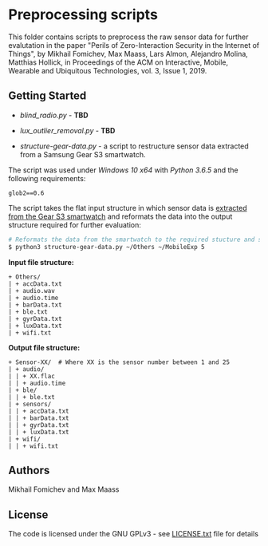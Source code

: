 # Preprocessing scripts

This folder contains scripts to preprocess the raw sensor data for further evalutation in the paper "Perils of Zero-Interaction Security in the Internet of Things", by Mikhail Fomichev, Max Maass, Lars Almon, Alejandro Molina, Matthias Hollick, in Proceedings of the ACM on Interactive, Mobile, Wearable and Ubiquitous Technologies, vol. 3, Issue 1, 2019. 

## Getting Started

* *blind_radio.py* - **TBD**

* *lux_outlier_removal.py* - **TBD**

* *structure-gear-data.py* - a script to restructure sensor data extracted from a Samsung Gear S3 smartwatch. 

The script was used under *Windows 10 x64* with *Python 3.6.5* and the following requirements:

```
glob2==0.6
```

The script takes the flat input structure in which sensor data is [extracted from the Gear S3 smartwatch](https://www.seemoo.tu-darmstadt.de/) and reformats the data into the output structure required for further evaluation:
```bash
# Reformats the data from the smartwatch to the required stucture and stores it in ~/MobileExp/Sensor-05/
$ python3 structure-gear-data.py ~/Others ~/MobileExp 5
```

**Input file structure:**
```
+ Others/ 
| + accData.txt
| + audio.wav
| + audio.time
| + barData.txt
| + ble.txt
| + gyrData.txt
| + luxData.txt
| + wifi.txt
```

**Output file structure:**
```
+ Sensor-XX/  # Where XX is the sensor number between 1 and 25
| + audio/
| | + XX.flac
| | + audio.time
| + ble/
| | + ble.txt
| + sensors/
| | + accData.txt
| | + barData.txt
| | + gyrData.txt
| | + luxData.txt
| + wifi/
| | + wifi.txt
```

## Authors

Mikhail Fomichev and Max Maass


## License

The code is licensed under the GNU GPLv3 - see [LICENSE.txt](https://dev.seemoo.tu-darmstadt.de/zia/evaluation-public/blob/master/LICENSE.txt) file for details
